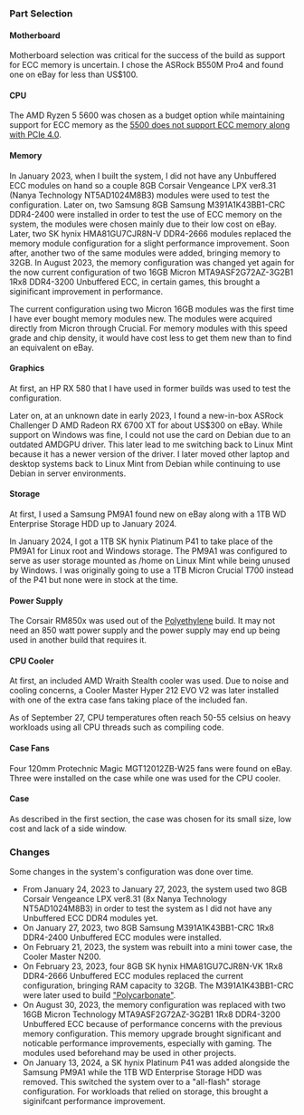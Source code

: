 ### Part Selection

#### Motherboard
Motherboard selection was critical for the success of the build as support for ECC memory is uncertain. I chose the ASRock B550M Pro4 and found one on eBay for less than US$100.

#### CPU
The AMD Ryzen 5 5600 was chosen as a budget option while maintaining support for ECC memory as the [5500 does not support ECC memory along with PCIe 4.0](https://www.amd.com/en/product/11811).

#### Memory
In January 2023, when I built the system, I did not have any Unbuffered ECC modules on hand so a couple 8GB Corsair Vengeance LPX ver8.31 (Nanya Technology NT5AD1024M8B3) modules were used to test the configuration. Later on, two Samsung 8GB Samsung M391A1K43BB1-CRC DDR4-2400 were installed in order to test the use of ECC memory on the system, the modules were chosen mainly due to their low cost on eBay. Later, two SK hynix HMA81GU7CJR8N-V DDR4-2666 modules replaced the memory module configuration for a slight performance improvement. Soon after, another two of the same modules were added, bringing memory to 32GB. In August 2023, the memory configuration was changed yet again for the now current configuration of two 16GB Micron MTA9ASF2G72AZ-3G2B1 1Rx8 DDR4-3200 Unbuffered ECC, in certain games, this brought a siginificant improvement in performance.

The current configuration using two Micron 16GB modules was the first time I have ever bought memory modules new. The modules were acquired directly from Micron through Crucial. For memory modules with this speed grade and chip density, it would have cost less to get them new than to find an equivalent on eBay.

#### Graphics
At first, an HP RX 580 that I have used in former builds was used to test the configuration.

Later on, at an unknown date in early 2023, I found a new-in-box ASRock Challenger D AMD Radeon RX 6700 XT for about US$300 on eBay. While support on Windows was fine, I could not use the card on Debian due to an outdated AMDGPU driver. This later lead to me switching back to Linux Mint because it has a newer version of the driver. I later moved other laptop and desktop systems back to Linux Mint from Debian while continuing to use Debian in server environments.

#### Storage
At first, I used a Samsung PM9A1 found new on eBay along with a 1TB WD Enterprise Storage HDD up to January 2024.

In January 2024, I got a 1TB SK hynix Platinum P41 to take place of the PM9A1 for Linux root and Windows storage. The PM9A1 was configured to serve as user storage mounted as /home on Linux Mint while being unused by Windows. I was originally going to use a 1TB Micron Crucial T700 instead of the P41 but none were in stock at the time. 

#### Power Supply
The Corsair RM850x was used out of the [Polyethylene](../pc_pe/) build. It may not need an 850 watt power supply and the power supply may end up being used in another build that requires it.

#### CPU Cooler
At first, an included AMD Wraith Stealth cooler was used. Due to noise and cooling concerns, a Cooler Master Hyper 212 EVO V2 was later installed with one of the extra case fans taking place of the included fan.

As of September 27, CPU temperatures often reach 50-55 celsius on heavy workloads using all CPU threads such as compiling code.

#### Case Fans
Four 120mm Protechnic Magic MGT12012ZB-W25 fans were found on eBay. Three were installed on the case while one was used for the CPU cooler.

#### Case
As described in the first section, the case was chosen for its small size, low cost and lack of a side window.

### Changes
Some changes in the system's configuration was done over time.

- From January 24, 2023 to January 27, 2023, the system used two 8GB Corsair Vengeance LPX ver8.31 (8x Nanya Technology NT5AD1024M8B3) in order to test the system as I did not have any Unbuffered ECC DDR4 modules yet.
- On January 27, 2023, two 8GB Samsung M391A1K43BB1-CRC 1Rx8 DDR4-2400 Unbuffered ECC modules were installed.
- On February 21, 2023, the system was rebuilt into a mini tower case, the Cooler Master N200.
- On February 23, 2023, four 8GB SK hynix HMA81GU7CJR8N-VK 1Rx8 DDR4-2666 Unbuffered ECC modules replaced the current configuration, bringing RAM capacity to 32GB. The M391A1K43BB1-CRC were later used to build ["Polycarbonate"](../pc_pc/).
- On August 30, 2023, the memory configuration was replaced with two 16GB Micron Technology MTA9ASF2G72AZ-3G2B1 1Rx8 DDR4-3200 Unbuffered ECC because of performance concerns with the previous memory configuration. This memory upgrade brought significant and noticable performance improvements, especially with gaming. The modules used beforehand may be used in other projects.
- On January 13, 2024, a SK hynix Platinum P41 was added alongside the Samsung PM9A1 while the 1TB WD Enterprise Storage HDD was removed. This switched the system over to a "all-flash" storage configuration. For workloads that relied on storage, this brought a siginifcant performance improvement.
